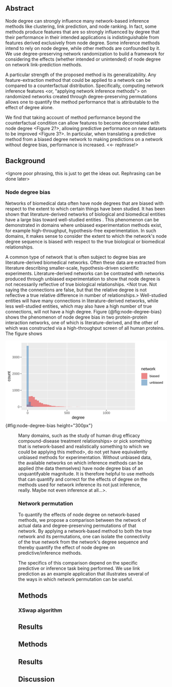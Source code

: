 ## Abstract

Node degree can strongly influence many network-based inference methods like clustering, link prediction, and node ranking.
In fact, some methods produce features that are so strongly influenced by degree that their performance in their intended applications is indistinguishable from features derived exclusively from node degree.
Some inference methods intend to rely on node degree, while other methods are confounded by it.
We use degree-preserving network randomization to build a framework for considering the effects (whether intended or unintended) of node degree on network link-prediction methods.

A particular strength of the proposed method is its generalizability.
Any feature-extraction method that could be applied to a network can be compared to a <?meaningful?> counterfactual distribution.
Specifically, computing network inference features <or, "applying network inference methods"> on randomized networks created through degree-preserving permutations allows one to quantify the method performance that is attributable to the effect of degree alone.

We find that taking account of method performance beyond the counterfactual condition can allow features to become decorrelated with node degree <Figure 2?>, allowing predictive performance on new datasets to be improved <Figure 3?>.
In particular, when translating a predictive method from a biased degree network to making predictions on a network without degree bias, performance is increased. <<- rephrase!>

## Background

<Ignore poor phrasing, this is just to get the ideas out. Rephrasing can be done later>

### Node degree bias

Networks of biomedical data often have node degrees that are biased with respect to the extent to which certain things have been studied.
It has been shown that literature-derived networks of biological and biomedical entities have a large bias toward well-studied entities <Citation needed>.
This phenomenon can be demonstrated in domains where unbiased experimentation methods exist, for example high-throughput, hypothesis-free experimentation.
In such domains, it makes sense to consider the extent to which the network's node degree sequence is biased with respect to the true biological or biomedical relationships.

A common type of network that is often subject to degree bias are literature-derived biomedical networks.
Often these data are extracted from literature describing smaller-scale, hypothesis-driven scientific experiments.
Literature-derived networks can be contrasted with networks produced through unbiased experimentation to show that node degree is not necessarily reflective of true biological relationships. <Not true. Not saying the connections are false, but that the relative degree is not reflective a true relative difference in number of relationships.>
Well-studied entities will have many connections in literature-derived networks, while less well-studied entities, which may also have a high number of true connections, will not have a high degree.
Figure {@fig:node-degree-bias} shows the phenomenon of node degree bias in two protein-protein interaction networks, one of which is literature-derived, and the other of which was constructed via a high-throughput screen of all human proteins.
The figure shows

![PPI degree distributions](images/ppi_degree_dists.png){#fig:node-degree-bias height="300px"}

<Figure 1 should be changed such that "count" becomes something like "number of nodes", and "network" actually gives the source of the networks, so like "Rolland, 2014" or whatever.>

Many domains, such as the study of human drug efficacy compound-disease treatment relationships> or pick something that is network-based and realistically something to which we could be applying this method>, do not yet have equivalently unbiased methods for experimentation.
Without unbiased data, the available networks on which inference methods can be applied (the data themselves) have node degree bias of an unquantifyable magnitude.
It is therefore helpful to use methods that can quantify and correct for the effects of degree on the methods used for network inference its not just inference, really. Maybe not even inference at all...>.

### Network permutation

To quantify the effects of node degree on network-based methods, we propose a comparison between the network of actual data and degree-preserving permutations of that network.
By applying a network-based method to both the true network and its permutations, one can isolate the connectivity of the true network from the network's degree sequence and thereby quantify the effect of node degree on predictive/inference methods.

The specifics of this comparison depend on the specific predictive or inference task being performed.
We use link prediction as an example application that illustrates several of the ways in which network permutation can be useful.

## Methods

### XSwap algorithm



## Results


<!-- For applications where node degree can be an unwanted source of bias, we present a simple nonparametric framework that accounts for node degree through degree-preserving network randomizations and finds the probability that observed features would occur due only to node degree and global network structure.

For link-prediction applications where node degree is an intended feature, we present the "edge prior", an estimate of the probability that a specific edge exists in random networks with a given degree sequence.

The null hypothesis which underlies the edge prior is, if the edges in this network are meaningless, what is the probability that you would observe an edge here? So the actual null hypothesis is that the specific conections in this network do not represent information that is useful for predicting edges. Though, it really isn't a hypothesis test we are doing. Maybe, "

-->

<!--
Interlude:

But it's not that a network is a random draw from a distribution of a given degree sequence, but that each edge really is independent, and exists with its own probability. The degree sequence is just a realization. Maybe think about each source node as having a degree that is drawn from a binomial distribution with node-unique parameter \theta_i, but common N = number of source nodes. Then the actual edges are

How performance varies depends on so many factors. Some features will have p > feat while others have vice versa. Also depends on the data, as sometimes edge priors are really predictive, while other times they are not. When edge prior does really well, could that mean we are closer to the real degree distribution? So that moving around existing edges produces plausible realizations of the actual network?

So what about the differences between data? Perhaps the two are actually one and the same, and it is simpler still. That is, the whole point is that we are presenting a method for quantifying the """percent of performance???""" really needs a serious treatment> that is due to degree alone.

What metric could that be? (AUROC - P-AUROC) / (AUROC)? The fraction of AUROC that is due to degree (really global degree sequence) alone. Which makes more sense, because AUROC depends both on feature and data. And that's the benefit of this, you can quantify the extent to which data is due to degree. Moreover, its super general, because it doesn't even depend on AUROC. It can be AUPR, accuracy, F1, whatever. Probably should do one of those.

 -->

<!--
    Why would we need to randomize networks?
    * How can we contextualize this approach? Like "Monte Carlo"? Or more like a permutation test?
-->

<!--
    Why should degree be preserved?
    * Need to show that degree is a massive confounder
    * Citations would be helpful here, but maybe scant empirical proof
        * How do you even prove something is a "confounder"?
-->

<!-- Other methods to get similar results? Chung-Lu, "configuration model"? etc. -->

<!--
    XSwap algorithm
    * Background -> Original paper
-->

## Methods

<!--
    XSwap algorithm
    * Modifications we made to the original method... if any?
    * Pseudocode
-->

<!--
    Implementation (fairly brief)
    * Why Python
    * Why C++
    * Brief architecture discussion
-->

<!--
    Comparisons
    * XSwap-randomization vs other kinds of background performance metrics
    * Other graphs
    * Other predictive tasks/implementations
-->

## Results

<!-- Performance of XSwap itself -->
<!-- x: Number of attempts, y: Number of successful swaps -->
<!-- x: Number of attempts, y: Percent of edges unchanged -->
<!-- Network density vs (fractional) attempts to 50% (or some cutoff) changed -->
<!-- Is it possible to estimate the fraction of the random graph space that is being explored by XSwap? -->
<!-- Is there a closed-form solution for the probability of an edge after a certain number of swaps? -->

<!-- Comparisons of other methods through the use of XSwap -->

## Discussion

